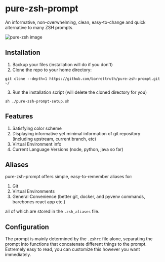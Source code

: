 # pure-zsh-prompt

An informative, non-overwhelming, clean, easy-to-change and quick alternative to many ZSH prompts.

![pure-zsh image](http://https://github.com/barrettruth/pure-zsh-prompt/pure-zsh-graphic.png)

## Installation

1. Backup your files (installation will do if you don't)
2. Clone the repo to your home directory:
```
git clone --depth=1 https://github.com/barrettruth/pure-zsh-prompt.git ~/
```
3. Run the installation script (will delete the cloned directory for you)
```
sh ./pure-zsh-prompt-setup.sh
```

## Features

1. Satisfying color scheme
2. Displaying informative yet minimal information of git repository (including upstream, current branch, etc)
3. Virtual Environment info
4. Current Language Versions (node, python, java so far)

## Aliases

pure-zsh-prompt offers simple, easy-to-remember aliases for:

1. Git
2. Virtual Environments
3. General Convenience (better git, docker, and pyvenv commands, barebones react app etc.)

all of which are stored in the `.zsh_aliases` file.

## Configuration

The prompt is mainly determined by the `.zshrc` file alone, separating the prompt into functions that concatenate different things to the prompt. Extremely easy to read, you can customize this however you want immediately.
